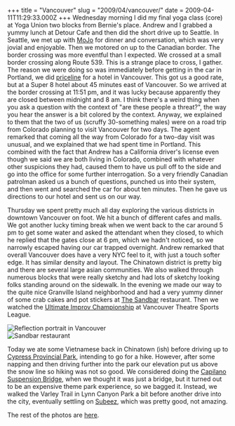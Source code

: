 +++
title = "Vancouver"
slug = "2009/04/vancouver/"
date = 2009-04-11T11:29:33.000Z
+++
Wednesday morning I did my final yoga class (core) at Yoga Union two blocks from Bernie's place. Andrew and I grabbed a yummy lunch at Detour Cafe and then did the short drive up to Seattle. In Seattle, we met up with [MoJo](http://www.mojo.us) for dinner and conversation, which was very jovial and enjoyable. Then we motored on up to the Canadian border. The border crossing was more eventful than I expected. We crossed at a small border crossing along Route 539\. This is a strange place to cross, I gather. The reason we were doing so was immediately before getting in the car in Portland, we did [priceline](http://www.priceline.com) for a hotel in Vancouver. This got us a good rate, but at a Super 8 hotel about 45 minutes east of Vancouver. So we arrived at the border crossing at 11:51 pm, and it was lucky because apparently they are closed between midnight and 8 am. I think there's a weird thing when you ask a question with the context of "are these people a threat?", the way you hear the answer is a bit colored by the context. Anyway, we explained to them that the two of us (scruffy 30-something males) were on a road trip from Colorado planning to visit Vancouver for two days. The agent remarked that coming all the way from Colorado for a two-day visit was unusual, and we explained that we had spent time in Portland. This combined with the fact that Andrew has a California driver's license even though we said we are both living in Colorado, combined with whatever other suspicions they had, caused them to have us pull off to the side and go into the office for some further interrogation. So a very friendly Canadian patrolman asked us a bunch of questions, punched us into their system, and then went and searched the car for about ten minutes. Then he gave us directions to our hotel and sent us on our way.

Thursday we spent pretty much all day exploring the various districts in downtown Vancouver on foot. We hit a bunch of different cafes and malls. We got another lucky timing break when we went back to the car around 5 pm to get some water and asked the attendant when they closed, to which he replied that the gates close at 6 pm, which we hadn't noticed, so we narrowly escaped having our car trapped overnight. Andrew remarked that overall Vancouver does have a very NYC feel to it, with just a touch softer edge. It has similar density and layout. The Chinatown district is pretty big and there are several large asian communities. We also walked through numerous blocks that were really sketchy and had lots of sketchy looking folks standing around on the sidewalk. In the evening we made our way to the quite nice Granville Island neighborhood and had a very yummy dinner of some crab cakes and pot stickers at [The Sandbar](http://www.vancouverdine.com/sandbar/home.html) restaurant. Then we watched the [Ultimate Improv Championship](http://www.vtsl.com/mainstage/shows/ultimate.php) at Vancouver Theatre Sports League.

![Reflection portrait in Vancouver](/photos/vancouver_2009/010_vancouver_reflection.jpg)  
![Sandbar restaurant](/photos/vancouver_2009/019_pl_aps_sandbar.jpg)

Today we ate some Vietnamese back in Chinatown (ish) before driving up to [Cypress Provincial Park](http://www.cypresspark.bc.ca/), intending to go for a hike. However, after some napping and then driving further into the park our elevation put us above the snow line so hiking was not so good. We considered doing the [Capilano Suspension Bridge](http://www.capbridge.com), when we thought it was just a bridge, but it turned out to be an expensive theme park experience, so we bagged it. Instead, we walked the Varley Trail in Lynn Canyon Park a bit before another drive into the city, eventually settling on [Subeez](http://www.subeez.com/), which was pretty good, not amazing.

The rest of the photos are [here](/app/photos?gallery=vancouver_2009).